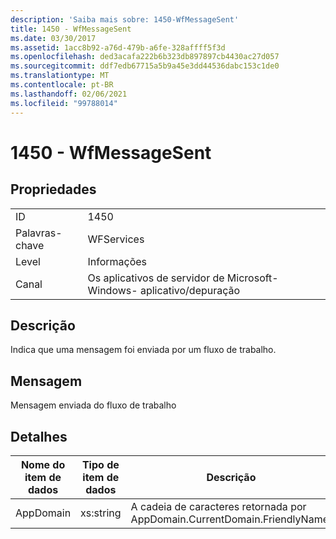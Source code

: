 ```yaml
---
description: 'Saiba mais sobre: 1450-WfMessageSent'
title: 1450 - WfMessageSent
ms.date: 03/30/2017
ms.assetid: 1acc8b92-a76d-479b-a6fe-328affff5f3d
ms.openlocfilehash: ded3acafa222b6b323db897897cb4430ac27d057
ms.sourcegitcommit: ddf7edb67715a5b9a45e3dd44536dabc153c1de0
ms.translationtype: MT
ms.contentlocale: pt-BR
ms.lasthandoff: 02/06/2021
ms.locfileid: "99788014"
---
```

# <a name="1450---wfmessagesent"></a>1450 - WfMessageSent

## <a name="properties"></a>Propriedades  
  
|||  
|-|-|  
|ID|1450|  
|Palavras-chave|WFServices|  
|Level|Informações|  
|Canal|Os aplicativos de servidor de Microsoft-Windows- aplicativo/depuração|  
  
## <a name="description"></a>Descrição  

 Indica que uma mensagem foi enviada por um fluxo de trabalho.  
  
## <a name="message"></a>Mensagem  

 Mensagem enviada do fluxo de trabalho  
  
## <a name="details"></a>Detalhes  
  
|Nome do item de dados|Tipo de item de dados|Descrição|  
|--------------------|--------------------|-----------------|  
|AppDomain|xs:string|A cadeia de caracteres retornada por AppDomain.CurrentDomain.FriendlyName.|
